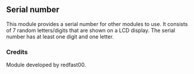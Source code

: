 ## Serial number

This module provides a serial number for other modules to use. It consists of
7 random letters/digits that are shown on a LCD display. The serial number has
at least one digit and one letter.

### Credits
Module developed by redfast00.
